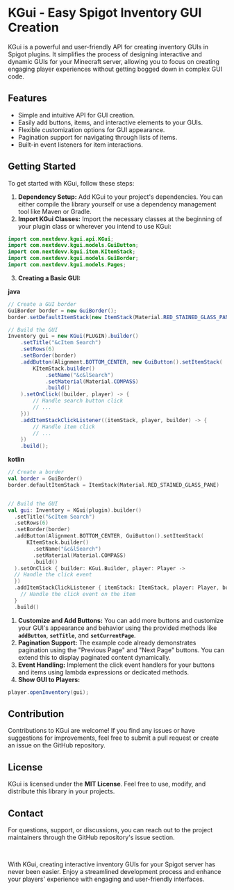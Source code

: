 # KGui - Easy Spigot Inventory GUI Creation
KGui is a powerful and user-friendly API for creating inventory GUIs in Spigot plugins. It simplifies the process of designing interactive and dynamic GUIs for your Minecraft server, allowing you to focus on creating engaging player experiences without getting bogged down in complex GUI code.

## Features
- Simple and intuitive API for GUI creation.
- Easily add buttons, items, and interactive elements to your GUIs.
- Flexible customization options for GUI appearance.
- Pagination support for navigating through lists of items.
- Built-in event listeners for item interactions.

## Getting Started
To get started with KGui, follow these steps:
1. **Dependency Setup:** Add KGui to your project's dependencies. You can either compile the library yourself or use a dependency management tool like Maven or Gradle.
3. **Import KGui Classes:** Import the necessary classes at the beginning of your plugin class or wherever you intend to use KGui:
```JAVA
import com.nextdevv.kgui.api.KGui;
import com.nextdevv.kgui.models.GuiButton;
import com.nextdevv.kgui.item.KItemStack;
import com.nextdevv.kgui.models.GuiBorder;
import com.nextdevv.kgui.models.Pages;
```
3. **Creating a Basic GUI:**

  **java**
```JAVA
// Create a GUI border
GuiBorder border = new GuiBorder();
border.setDefaultItemStack(new ItemStack(Material.RED_STAINED_GLASS_PANE));

// Build the GUI
Inventory gui = new KGui(PLUGIN).builder()
    .setTitle("&cItem Search")
    .setRows(6)
    .setBorder(border)
    .addButton(Alignment.BOTTOM_CENTER, new GuiButton().setItemStack(
        KItemStack.builder()
            .setName("&c&lSearch")
            .setMaterial(Material.COMPASS)
            .build()
    ).setOnClick((builder, player) -> {
        // Handle search button click
        // ...
    }))
    .addItemStackClickListener((itemStack, player, builder) -> {
        // Handle item click
        // ...
    })
    .build();
```
  **kotlin**
```KOTLIN
// Create a border
val border = GuiBorder()
border.defaultItemStack = ItemStack(Material.RED_STAINED_GLASS_PANE)


// Build the GUI
val gui: Inventory = KGui(plugin).builder()
  .setTitle("&cItem Search")
  .setRows(6)
  .setBorder(border)
  .addButton(Alignment.BOTTOM_CENTER, GuiButton().setItemStack(
      KItemStack.builder()
        .setName("&c&lSearch")
        .setMaterial(Material.COMPASS)
        .build()
  ).setOnClick { builder: KGui.Builder, player: Player -> 
  // Handle the click event
  })
  .addItemStackClickListener { itemStack: ItemStack, player: Player, builder: KGui.Builder -> 
    // Handle the click event on the item
  }
  .build()
```
1. **Customize and Add Buttons:** You can add more buttons and customize your GUI's appearance and behavior using the provided methods like **`addButton`**, **`setTitle`**, and **`setCurrentPage`**.
2. **Pagination Support:** The example code already demonstrates pagination using the "Previous Page" and "Next Page" buttons. You can extend this to display paginated content dynamically.
3. **Event Handling:** Implement the click event handlers for your buttons and items using lambda expressions or dedicated methods.
4. **Show GUI to Players:**
```JAVA
player.openInventory(gui);
```

## Contribution
Contributions to KGui are welcome! If you find any issues or have suggestions for improvements, feel free to submit a pull request or create an issue on the GitHub repository.

## License
KGui is licensed under the __**MIT License**__. Feel free to use, modify, and distribute this library in your projects.

## Contact
For questions, support, or discussions, you can reach out to the project maintainers through the GitHub repository's issue section.

<br>

With KGui, creating interactive inventory GUIs for your Spigot server has never been easier. Enjoy a streamlined development process and enhance your players' experience with engaging and user-friendly interfaces.
